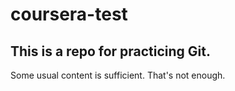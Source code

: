 # coursera-test

## This is a repo for practicing Git. 
Some usual content is sufficient. That's not enough.
